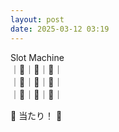 ```yaml
---
layout: post
date: 2025-03-12 03:19
---
```


Slot Machine<br />
｜🍇｜🔔｜🔔｜<br />
｜💎｜🍇｜💎｜<br />
｜🍇｜🍒｜🍇｜<br />

🎉 当たり！ 🎉
